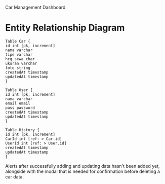 Car Management Dashboard

#   Entity Relationship Diagram

    Table Car {
    id int [pk, increment]
    nama varchar
    tipe varchar
    hrg_sewa char
    ukuran varchar
    foto string
    createdAt timestamp
    updatedAt timestamp
    }

    Table User {
    id int [pk, increment]
    nama varchar
    email email
    pass password
    createdAt timestamp
    updatedAt timestamp
    }

    Table History {
    id int [pk, increment]
    CarId int [ref: > Car.id]
    UserId int [ref: > User.id]
    createdAt timestamp
    updatedAt timestamp
    }

Alerts after successfully adding and updating data hasn't been added yet, 
alongside with the modal that is needed for confirmation before deleting a car data. 